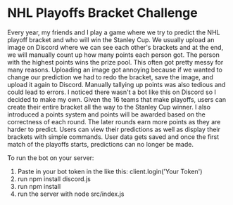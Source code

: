 # NHL Playoffs Bracket Challenge

Every year, my friends and I play a game where we try to predict the NHL playoff bracket and who will win the Stanley Cup. 
We usually upload an image on Discord where we can see each other's brackets and at the end, we will manually count up how many points each person got. 
The person with the highest points wins the prize pool. This often got pretty messy for many reasons. 
Uploading an image got annoying because if we wanted to change our prediction we had to redo the bracket, save the image, and upload it again to Discord. 
Manually tallying up points was also tedious and could lead to errors. I noticed there wasn't a bot like this on Discord so I decided to make my own. 
Given the 16 teams that make playoffs, users can create their entire bracket all the way to the Stanley Cup winner. 
I also introduced a points system and points will be awarded based on the correctness of each round. The later rounds earn more points as they are harder to predict. 
Users can view their predictions as well as display their brackets with simple commands. User data gets saved and once the first match of the playoffs starts, predictions can no longer be made.


To run the bot on your server:
1. Paste in your bot token in the like this: client.login('Your Token')
2. run npm install discord.js
3. run npm install
4. run the server with node src/index.js
